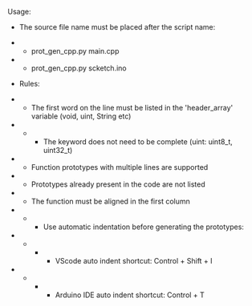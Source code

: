 Usage:
- The source file name must be placed after the script name:
- - prot_gen_cpp.py main.cpp
- - prot_gen_cpp.py scketch.ino

- Rules:

- - The first word on the line must be listed in the 'header_array' variable (void, uint, String etc)
- - - The keyword does not need to be complete (uint: uint8_t, uint32_t)

- - Function prototypes with multiple lines are supported

- - Prototypes already present in the code are not listed

- - The function must be aligned in the first column
- - - Use automatic indentation before generating the prototypes:
- - - - VScode auto indent shortcut: Control + Shift + I
- - - - Arduino IDE auto indent shortcut: Control + T
